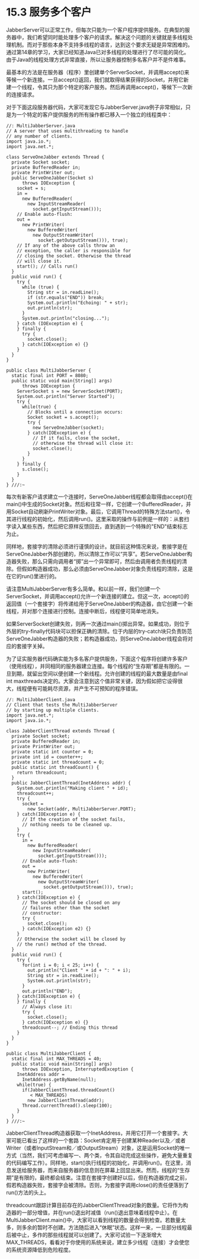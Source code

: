 # 15.3 服务多个客户


JabberServer可以正常工作，但每次只能为一个客户程序提供服务。在典型的服务器中，我们希望同时能处理多个客户的请求。解决这个问题的关键就是多线程处理机制。而对于那些本身不支持多线程的语言，达到这个要求无疑是异常困难的。通过第14章的学习，大家已经知道Java已对多线程的处理进行了尽可能的简化。由于Java的线程处理方式非常直接，所以让服务器控制多名客户并不是件难事。

最基本的方法是在服务器（程序）里创建单个ServerSocket，并调用accept()来等候一个新连接。一旦accept()返回，我们就取得结果获得的Socket，并用它新建一个线程，令其只为那个特定的客户服务。然后再调用accept()，等候下一次新的连接请求。

对于下面这段服务器代码，大家可发现它与JabberServer.java例子非常相似，只是为一个特定的客户提供服务的所有操作都已移入一个独立的线程类中：

```
//: MultiJabberServer.java
// A server that uses multithreading to handle 
// any number of clients.
import java.io.*;
import java.net.*;

class ServeOneJabber extends Thread {
  private Socket socket;
  private BufferedReader in;
  private PrintWriter out;
  public ServeOneJabber(Socket s) 
      throws IOException {
    socket = s;
    in = 
      new BufferedReader(
        new InputStreamReader(
          socket.getInputStream()));
    // Enable auto-flush:
    out = 
      new PrintWriter(
        new BufferedWriter(
          new OutputStreamWriter(
            socket.getOutputStream())), true);
    // If any of the above calls throw an 
    // exception, the caller is responsible for
    // closing the socket. Otherwise the thread
    // will close it.
    start(); // Calls run()
  }
  public void run() {
    try {
      while (true) {  
        String str = in.readLine();
        if (str.equals("END")) break;
        System.out.println("Echoing: " + str);
        out.println(str);
      }
      System.out.println("closing...");
    } catch (IOException e) {
    } finally {
      try {
        socket.close();
      } catch(IOException e) {}
    }
  }
}

public class MultiJabberServer {  
  static final int PORT = 8080;
  public static void main(String[] args)
      throws IOException {
    ServerSocket s = new ServerSocket(PORT);
    System.out.println("Server Started");
    try {
      while(true) {
        // Blocks until a connection occurs:
        Socket socket = s.accept();
        try {
          new ServeOneJabber(socket);
        } catch(IOException e) {
          // If it fails, close the socket,
          // otherwise the thread will close it:
          socket.close();
        }
      }
    } finally {
      s.close();
    }
  } 
} ///:~
```

每次有新客户请求建立一个连接时，ServeOneJabber线程都会取得由accept()在main()中生成的Socket对象。然后和往常一样，它创建一个BufferedReader，并用Socket自动刷新PrintWriter对象。最后，它调用Thread的特殊方法start()，令其进行线程的初始化，然后调用run()。这里采取的操作与前例是一样的：从套扫字读入某些东西，然后把它原样反馈回去，直到遇到一个特殊的"END"结束标志为止。

同样地，套接字的清除必须进行谨慎的设计。就目前这种情况来说，套接字是在ServeOneJabber外部创建的，所以清除工作可以“共享”。若ServeOneJabber构造器失败，那么只需向调用者“掷”出一个异常即可，然后由调用者负责线程的清除。但假如构造器成功，那么必须由ServeOneJabber对象负责线程的清除，这是在它的run()里进行的。

请注意MultiJabberServer有多么简单。和以前一样，我们创建一个ServerSocket，并调用accept()允许一个新连接的建立。但这一次，accept()的返回值（一个套接字）将传递给用于ServeOneJabber的构造器，由它创建一个新线程，并对那个连接进行控制。连接中断后，线程便可简单地消失。

如果ServerSocket创建失败，则再一次通过main()掷出异常。如果成功，则位于外层的try-finally代码块可以担保正确的清除。位于内层的try-catch块只负责防范ServeOneJabber构造器的失败；若构造器成功，则ServeOneJabber线程会将对应的套接字关掉。

为了证实服务器代码确实能为多名客户提供服务，下面这个程序将创建许多客户（使用线程），并同相同的服务器建立连接。每个线程的“生存期”都是有限的。一旦到期，就留出空间以便创建一个新线程。允许创建的线程的最大数量是由final int maxthreads决定的。大家会注意到这个值非常关键，因为假如把它设得很大，线程便有可能耗尽资源，并产生不可预知的程序错误。

```
//: MultiJabberClient.java
// Client that tests the MultiJabberServer
// by starting up multiple clients.
import java.net.*;
import java.io.*;

class JabberClientThread extends Thread {
  private Socket socket;
  private BufferedReader in;
  private PrintWriter out;
  private static int counter = 0;
  private int id = counter++;
  private static int threadcount = 0;
  public static int threadCount() { 
    return threadcount; 
  }
  public JabberClientThread(InetAddress addr) {
    System.out.println("Making client " + id);
    threadcount++;
    try {
      socket = 
        new Socket(addr, MultiJabberServer.PORT);
    } catch(IOException e) {
      // If the creation of the socket fails, 
      // nothing needs to be cleaned up.
    }
    try {    
      in = 
        new BufferedReader(
          new InputStreamReader(
            socket.getInputStream()));
      // Enable auto-flush:
      out = 
        new PrintWriter(
          new BufferedWriter(
            new OutputStreamWriter(
              socket.getOutputStream())), true);
      start();
    } catch(IOException e) {
      // The socket should be closed on any 
      // failures other than the socket 
      // constructor:
      try {
        socket.close();
      } catch(IOException e2) {}
    }
    // Otherwise the socket will be closed by
    // the run() method of the thread.
  }
  public void run() {
    try {
      for(int i = 0; i < 25; i++) {
        out.println("Client " + id + ": " + i);
        String str = in.readLine();
        System.out.println(str);
      }
      out.println("END");
    } catch(IOException e) {
    } finally {
      // Always close it:
      try {
        socket.close();
      } catch(IOException e) {}
      threadcount--; // Ending this thread
    }
  }
}

public class MultiJabberClient {
  static final int MAX_THREADS = 40;
  public static void main(String[] args) 
      throws IOException, InterruptedException {
    InetAddress addr = 
      InetAddress.getByName(null);
    while(true) {
      if(JabberClientThread.threadCount() 
         < MAX_THREADS)
        new JabberClientThread(addr);
      Thread.currentThread().sleep(100);
    }
  }
} ///:~
```

JabberClientThread构造器获取一个InetAddress，并用它打开一个套接字。大家可能已看出了这样的一个套路：Socket肯定用于创建某种Reader以及／或者Writer（或者InputStream和／或OutputStream）对象，这是运用Socket的唯一方式（当然，我们可考虑编写一、两个类，令其自动完成这些操作，避免大量重复的代码编写工作）。同样地，start()执行线程的初始化，并调用run()。在这里，消息发送给服务器，而来自服务器的信息则在屏幕上回显出来。然而，线程的“生存期”是有限的，最终都会结束。注意在套接字创建好以后，但在构造器完成之前，假若构造器失败，套接字会被清除。否则，为套接字调用close()的责任便落到了run()方法的头上。

threadcount跟踪计算目前存在的JabberClientThread对象的数量。它将作为构造器的一部分增值，并在run()退出时减值（run()退出意味着线程中止）。在MultiJabberClient.main()中，大家可以看到线程的数量会得到检查。若数量太多，则多余的暂时不创建。方法随后进入“休眠”状态。这样一来，一旦部分线程最后被中止，多作的那些线程就可以创建了。大家可试验一下逐渐增大MAX_THREADS，看看对于你使用的系统来说，建立多少线程（连接）才会使您的系统资源降低到危险程度。

